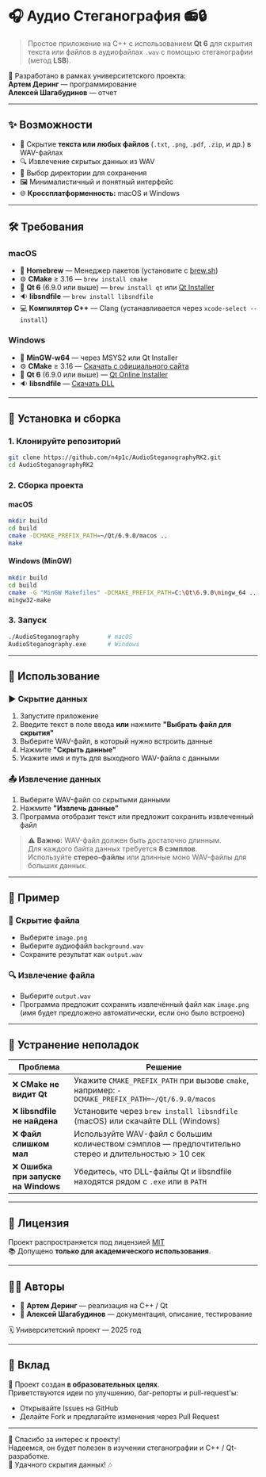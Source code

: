 # 🎧 Аудио Стеганография 📻🔒

> Простое приложение на C++ с использованием **Qt 6** для скрытия текста или файлов в аудиофайлах `.wav` с помощью стеганографии (метод **LSB**).

📌 Разработано в рамках университетского проекта:  
**Артем Деринг** — программирование  
**Алексей Шагабудинов** — отчет

---

## ✨ Возможности

- 📝 Скрытие **текста или любых файлов** (`.txt`, `.png`, `.pdf`, `.zip`, и др.) в WAV-файлах  
- 🔍 Извлечение скрытых данных из WAV  
- 📂 Выбор директории для сохранения  
- 🖼️ Минималистичный и понятный интерфейс  
- 🌐 **Кроссплатформенность:** macOS и Windows  

---

## 🛠️ Требования

### macOS

- 🍺 **Homebrew** — Менеджер пакетов (установите с [brew.sh](https://brew.sh))  
- ⚙️ **CMake** ≥ 3.16 — `brew install cmake`  
- 🧰 **Qt 6** (6.9.0 или выше) — `brew install qt` или [Qt Installer](https://www.qt.io/download)  
- 🔉 **libsndfile** — `brew install libsndfile`  
- 💻 **Компилятор C++** — Clang (устанавливается через `xcode-select --install`)

### Windows

- 🧱 **MinGW-w64** — через MSYS2 или Qt Installer  
- ⚙️ **CMake** ≥ 3.16 — [Скачать с официального сайта](https://cmake.org/download/)  
- 🧰 **Qt 6** (6.9.0 или выше) — [Qt Online Installer](https://www.qt.io/download)  
- 🔉 **libsndfile** — [Скачать DLL](http://www.mega-nerd.com/libsndfile/)

---

## 🚀 Установка и сборка

### 1. Клонируйте репозиторий

```bash
git clone https://github.com/n4p1c/AudioSteganographyRK2.git
cd AudioSteganographyRK2
```

### 2. Сборка проекта

#### macOS

```bash
mkdir build
cd build
cmake -DCMAKE_PREFIX_PATH=~/Qt/6.9.0/macos ..
make
```

#### Windows (MinGW)

```bash
mkdir build
cd build
cmake -G "MinGW Makefiles" -DCMAKE_PREFIX_PATH=C:\Qt\6.9.0\mingw_64 ..
mingw32-make
```

### 3. Запуск

```bash
./AudioSteganography        # macOS
AudioSteganography.exe      # Windows
```

---

## 📖 Использование

### ▶️ Скрытие данных

1. Запустите приложение  
2. Введите текст в поле ввода **или** нажмите **"Выбрать файл для скрытия"**  
3. Выберите WAV-файл, в который нужно встроить данные  
4. Нажмите **"Скрыть данные"**  
5. Укажите имя и путь для выходного WAV-файла с данными

### 📤 Извлечение данных

1. Выберите WAV-файл со скрытыми данными  
2. Нажмите **"Извлечь данные"**  
3. Программа отобразит текст или предложит сохранить извлеченный файл

> ⚠️ **Важно:** WAV-файл должен быть достаточно длинным.  
> Для каждого байта данных требуется **8 сэмплов**.  
> Используйте **стерео-файлы** или длинные моно WAV-файлы для больших данных.

---

## 📂 Пример

### 🔐 Скрытие файла

- Выберите `image.png`  
- Выберите аудиофайл `background.wav`  
- Сохраните результат как `output.wav`

### 🔍 Извлечение файла

- Выберите `output.wav`  
- Программа предложит сохранить извлечённый файл как `image.png`  
  (имя будет предложено автоматически, если оно было встроено)

---

## 🐞 Устранение неполадок

| Проблема                         | Решение                                                                 |
|----------------------------------|--------------------------------------------------------------------------|
| ❌ **CMake не видит Qt**         | Укажите `CMAKE_PREFIX_PATH` при вызове `cmake`, например: `-DCMAKE_PREFIX_PATH=~/Qt/6.9.0/macos` |
| ❌ **libsndfile не найдена**     | Установите через `brew install libsndfile` (macOS) или скачайте DLL (Windows) |
| ❌ **Файл слишком мал**          | Используйте WAV-файл с большим количеством сэмплов — предпочтительно стерео и длительностью > 10 сек |
| ❌ **Ошибка при запуске на Windows** | Убедитесь, что DLL-файлы Qt и libsndfile находятся рядом с `.exe` или в `PATH` |

---

## 📜 Лицензия

Проект распространяется под лицензией [MIT](LICENSE)  
📚 Допущено **только для академического использования**.

---

## 👨‍💻 Авторы

- 🎯 **Артем Деринг** — реализация на C++ / Qt  
- 📑 **Алексей Шагабудинов** — документация, описание, тестирование

🗓️ Университетский проект — 2025 год

---

## 🤝 Вклад

🔧 Проект создан **в образовательных целях**.  
Приветствуются идеи по улучшению, баг-репорты и pull-request'ы:

- Открывайте Issues на GitHub
- Делайте Fork и предлагайте изменения через Pull Request

---

🎉 Спасибо за интерес к проекту!  
Надеемся, он будет полезен в изучении стеганографии и C++ / Qt-разработке.  
🔐 Удачного скрытия данных! 🎶
